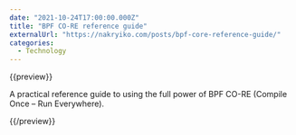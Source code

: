 ```yaml
---
date: "2021-10-24T17:00:00.000Z"
title: "BPF CO-RE reference guide"
externalUrl: "https://nakryiko.com/posts/bpf-core-reference-guide/"
categories:
  - Technology
---
```


{{preview}}

A practical reference guide to using the full power of BPF CO-RE (Compile Once – Run Everywhere).

{{/preview}}
